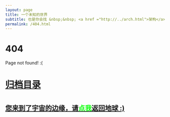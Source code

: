```yaml
---
layout: page
title: 一个未知的世界
subtitle: 也是你会找 &nbsp;&nbsp; <a href ="http://../arch.html">架构</a>&nbsp;&nbsp; <a href ="http://../life.html">生活故事</a>&nbsp;&nbsp; <a href ="http://../jvm.html">JVM</a>&nbsp;&nbsp; <a href ="http://../spring-boot.html">Spring Boot</a>&nbsp;&nbsp; <a href ="http://../spring-cloud.html">Spring Cloud</a>
permalink: /404.html
---
```


# 404

Page not found! :(

<h1><a href ="http://../archives.html">归档目录</a><h1>

<h2><a href="http://../archives.html">您来到了宇宙的边缘，请<span style="color:#00FF00">点我</span>返回地球 :)</a></h2>
